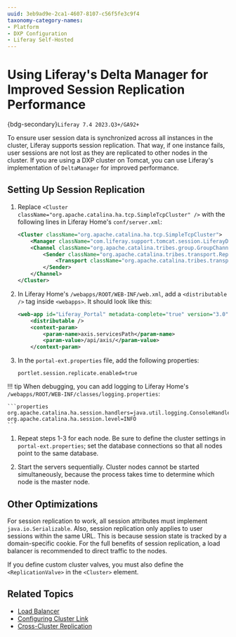 ```yaml
---
uuid: 3eb9ad9e-2ca1-4607-8107-c56f5fe3c9f4
taxonomy-category-names:
- Platform
- DXP Configuration
- Liferay Self-Hosted
---
```


# Using Liferay's Delta Manager for Improved Session Replication Performance

{bdg-secondary}`Liferay 7.4 2023.Q3+/GA92+`

To ensure user session data is synchronized across all instances in the cluster, Liferay supports session replication. That way, if one instance fails, user sessions are not lost as they are replicated to other nodes in the cluster. If you are using a DXP cluster on Tomcat, you can use Liferay's implementation of `DeltaManager` for improved performance.

## Setting Up Session Replication

1. Replace `<Cluster className="org.apache.catalina.ha.tcp.SimpleTcpCluster" />` with the following lines in Liferay Home's `conf/server.xml`:

   ```xml
   <Cluster className="org.apache.catalina.ha.tcp.SimpleTcpCluster">
       <Manager className="com.liferay.support.tomcat.session.LiferayDeltaManager" />
       <Channel className="org.apache.catalina.tribes.group.GroupChannel">
           <Sender className="org.apache.catalina.tribes.transport.ReplicationTransmitter">
               <Transport className="org.apache.catalina.tribes.transport.nio.PooledParallelSender" timeout="300000" />
           </Sender>
       </Channel>
   </Cluster>
   ```

1. In Liferay Home's `/webapps/ROOT/WEB-INF/web.xml`, add a `<distributable />` tag inside `<webapps>`. It should look like this:

   ```xml
   <web-app id="Liferay_Portal" metadata-complete="true" version="3.0" xmlns="http://java.sun.com/xml/ns/javaee" xmlns:xsi="http://www.w3.org/2001/XMLSchema-instance" xsi:schemaLocation="http://java.sun.com/xml/ns/javaee http://java.sun.com/xml/ns/javaee/web-app_3_0.xsd">
	   <distributable />
	   <context-param>
		   <param-name>axis.servicesPath</param-name>
		   <param-value>/api/axis/</param-value>
	   </context-param>
   ```

1. In the `portal-ext.properties` file, add the following properties:

   ```properties
   portlet.session.replicate.enabled=true
   ```

!!! tip
    When debugging, you can add logging to Liferay Home's `/webapps/ROOT/WEB-INF/classes/logging.properties`:

    ```properties
    org.apache.catalina.ha.session.handlers=java.util.logging.ConsoleHandler
    org.apache.catalina.ha.session.level=INFO
    ```

1. Repeat steps 1-3 for each node. Be sure to define the cluster settings in `portal-ext.properties`; set the database connections so that all nodes point to the same database.

1. Start the servers sequentially. Cluster nodes cannot be started simultaneously, because the process takes time to determine which node is the master node.

## Other Optimizations

For session replication to work, all session attributes must implement `java.io.Serializable`. Also, session replication only applies to user sessions within the same URL. This is because session state is tracked by a domain-specific cookie. For the full benefits of session replication, a load balancer is recommended to direct traffic to the nodes.

If you define custom cluster valves, you must also define the `<ReplicationValve>` in the `<Cluster>` element.

## Related Topics

- [Load Balancer](https://learn.liferay.com/web/guest/w/liferay-cloud/configuring-the-cloud-network/load-balancer)
- [Configuring Cluster Link](./configuring-cluster-link.md)
- [Cross-Cluster Replication](../../../using-search/liferay-enterprise-search/cross-cluster-replication.md)